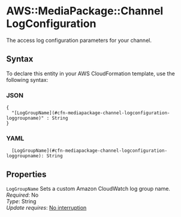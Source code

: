 # AWS::MediaPackage::Channel LogConfiguration<a name="aws-properties-mediapackage-channel-logconfiguration"></a>

The access log configuration parameters for your channel\.

## Syntax<a name="aws-properties-mediapackage-channel-logconfiguration-syntax"></a>

To declare this entity in your AWS CloudFormation template, use the following syntax:

### JSON<a name="aws-properties-mediapackage-channel-logconfiguration-syntax.json"></a>

```
{
  "[LogGroupName](#cfn-mediapackage-channel-logconfiguration-loggroupname)" : String
}
```

### YAML<a name="aws-properties-mediapackage-channel-logconfiguration-syntax.yaml"></a>

```
  [LogGroupName](#cfn-mediapackage-channel-logconfiguration-loggroupname): String
```

## Properties<a name="aws-properties-mediapackage-channel-logconfiguration-properties"></a>

`LogGroupName`  <a name="cfn-mediapackage-channel-logconfiguration-loggroupname"></a>
Sets a custom Amazon CloudWatch log group name\.  
*Required*: No  
*Type*: String  
*Update requires*: [No interruption](https://docs.aws.amazon.com/AWSCloudFormation/latest/UserGuide/using-cfn-updating-stacks-update-behaviors.html#update-no-interrupt)